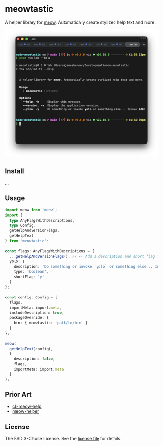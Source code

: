 meowtastic
==========

A helper library for [meow](https://www.npmjs.com/package/meow). Automatically create stylized help
text and more.


![Example of the meowtastic help text output.](images/example.png)


Install
-------

...

Usage
-----

```typescript
import meow from 'meow';
import {
  type AnyFlagsWithDescriptions,
  type Config,
  getHelpAndVersionFlags,
  getHelpText
} from 'meowtastic';

const flags: AnyFlagsWithDescriptions = {
  ...getHelpAndVersionFlags(), // <- Add a description and short flag for `help` and `version`.
  yolo: {
    description: 'Do something or invoke `yolo` or something else... Invoke `idk`?',
    type: 'boolean',
    shortFlag: 'y'
  }
};

const config: Config = {
  flags,
  importMeta: import.meta,
  includeDescription: true,
  packageOverride: {
    bin: { meowtastic: 'path/to/bin' }
  }
};

meow(
  getHelpText(config),
  {
    description: false,
    flags,
    importMeta: import.meta
  }
);
```

Prior Art
---------

- [cli-meow-help](https://www.npmjs.com/package/cli-meow-help)
- [meow-helper](https://www.npmjs.com/package/meow-helper)

License
-------

The BSD 3-Clause License. See the [license file](LICENSE) for details.

